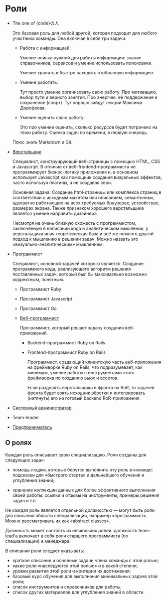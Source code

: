 Роли
====

* The one of {code}の人

    Это базовая роль для любой другой, которая подходит для любого участника
    команды. Она включая в себя три задачи:

    - Работа с информацией:

        Умение поиска нужной для работы информации: знание справочников,
        сервисов и умение использовать поисковики.

        Умение хранить и быстро находить отобранную информацию.

    - Умение работать:

        Тут просто умение организовать свою работу. Про мотивацию, выбор пути
        и верного занятия. Про энергию, её поддержание и сохранение (спорт).
        Тут хорошо зайдут лекции Максима Дорофеева.

    - Умение оценить свою работу:

        Это про умение оценить, сколько ресурсов будет потрачено на твою работу.
        Оценка задач по времени, в первую очередь.

    Плюс знать Markdown и Git.

* [Верстальщик](html_css_specialist.md)

    Специалист, конструирующий веб-страницы с помощью HTML, CSS и Javascript.
    В отличие от веб-frontend-программиста не программирует бизнес-логику
    приложения и, в основном использует Javascript как помощник создания
    визуальных эффектов, часто используя плагины, а не создавая свои.

    Основная задача:
    Создание html-страницы или комплекса страниц в соответствии с исходным
    макетом или описанием, семантичных, адекватно работающих на всех требуемых
    браузерах, устройствах, размерах экрана.
    Также признаком хорошего верстальщика является умение направить дизайнера

    Несмотря на очень близкую схожесть с программистом, заключённую в написании
    кода и аналитическом мышлении, у верстальщика иная теоретическая база
    и всё же немного другой подход к мышлению в решении задач. Можно назвать
    это «визуально-аналитическим» мышлением.

* Программист

    Специалист, основной задачей которого является:
    Создание программного кода, реализующего алгоритм решения поставленных
    задач, который был бы максимально возможно корректным, понятным.

    * Программист Ruby

    * Программист Javascript

    * Программист Go

    - [Веб-программист](web_programmer.md)

        Программист, который решает задачу создания веб-приложений.

        * Backend-программист Ruby on Rails

        * Frontend-программист Ruby on Rails

            Программист, создающий клиентскую часть веб-приложения на фреймворке
            Ruby on Rails, что подразумевает, как минимум, умение работы
            с инструментами этого фреймворка по созданию вьюх и ассетов.

            Если разделять верстальщика и фронта на RoR, то задачей фронта будет
            взять исходник вёрстки и интегрировать (натянуть) его на готовый
            backend RoR-приложения.

* [Системный администратор](system_administrator.md)

* Team-leader

* [Предприниматель](businessman.md)


О ролях
-------

Каждая роль описывает свою специализацию.
Роли созданы для следующих задач:

- помощь людям, которые берутся выполнять эту роль в команде: подсказки для
  «быстрого старта» и дальнейшего обучения и углубления знаний;

- хранение коллекции данных для более эффективного выполнения своей работы:
  ссылки и отзывы на инструменты, примеры решения задач и т.п.

Не каждая роль является отдельной должностью — могут быть роли для описания
области специализации, например «программист». Можно рассматривать их как
«abstract classes».

Должность может состоять из нескольких ролей: должность team-lead'а включает
в себя роли старшего программиста (по специализации) и менеджера.

В описании роли следует указывать:

- краткое описание и основные задачи члена команды с этой ролью;
- какие роли «наследуются этой ролью» и в какой степени;
- уровни развития этой роли и критерии их достижения;
- базовый курс обучения для выполнения минимальных задачв этой роли;
- список инструментов и справочников для работы;
- список других материалов для углубления знаний в области.
